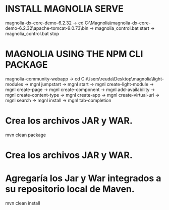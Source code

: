 # INSTALL MAGNOLIA SERVE
magnolia-dx-core-demo-6.2.32
    -> cd C:\Magnolia\magnolia-dx-core-demo-6.2.32\apache-tomcat-9.0.73\bin
    -> magnolia_control.bat start
    -> magnolia_control.bat stop

# MAGNOLIA USING THE NPM CLI PACKAGE
magnolia-community-webapp
    -> cd C:\Users\reuda\Desktop\magnolia\light-modules
    -> mgnl jumpstart
    -> mgnl start
    -> mgnl create-light-module
    -> mgnl create-page
    -> mgnl create-component
    -> mgnl add-availability
    -> mgnl create-content-type
    -> mgnl create-app
    -> mgnl create-virtual-uri
    -> mgnl search
    -> mgnl install
    -> mgnl tab-completion

# Crea los archivos JAR y WAR.
mvn clean package

# Crea los archivos JAR y WAR.
# Agregaría los Jar y War integrados a su repositorio local de Maven.
mvn clean install